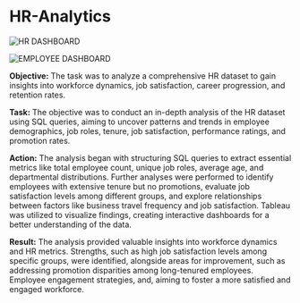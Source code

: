 # HR-Analytics

![HR DASHBOARD](https://github.com/user-attachments/assets/7ead683f-b133-4839-8f72-a1f99576c4f3)

![EMPLOYEE DASHBOARD](https://github.com/user-attachments/assets/9cd51e97-cfee-4320-b07f-fbcc8dca19b8)

**Objective:**
The task was to analyze a comprehensive HR dataset to gain insights into workforce dynamics, job satisfaction, career progression, and retention rates.

**Task:**
The objective was to conduct an in-depth analysis of the HR dataset using SQL queries, aiming to uncover patterns and trends in employee demographics, job roles, tenure, job satisfaction, performance ratings, and promotion rates.

**Action:**
The analysis began with structuring SQL queries to extract essential metrics like total employee count, unique job roles, average age, and departmental distributions. Further analyses were performed to identify employees with extensive tenure but no promotions, evaluate job satisfaction levels among different groups, and explore relationships between factors like business travel frequency and job satisfaction. Tableau was utilized to visualize findings, creating interactive dashboards for a better understanding of the data.

**Result:**
The analysis provided valuable insights into workforce dynamics and HR metrics. Strengths, such as high job satisfaction levels among specific groups, were identified, alongside areas for improvement, such as addressing promotion disparities among long-tenured employees. Employee engagement strategies, and, aiming to foster a more satisfied and engaged workforce.
